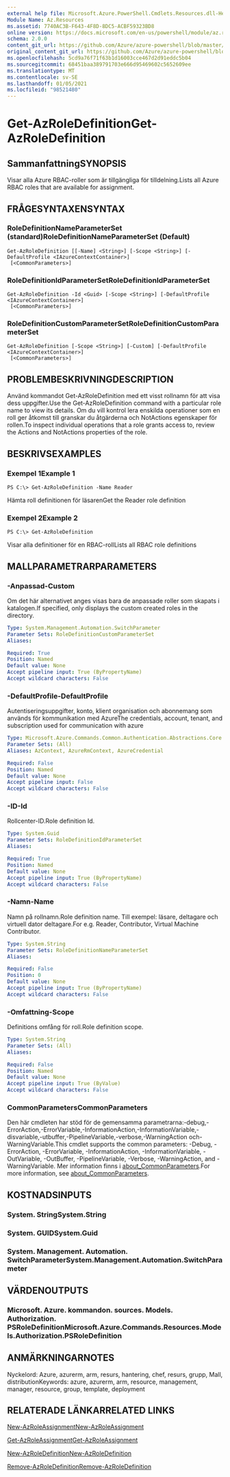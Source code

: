 ```yaml
---
external help file: Microsoft.Azure.PowerShell.Cmdlets.Resources.dll-Help.xml
Module Name: Az.Resources
ms.assetid: 7740AC3B-F643-4F8D-8DC5-ACBF59323BD8
online version: https://docs.microsoft.com/en-us/powershell/module/az.resources/get-azroledefinition
schema: 2.0.0
content_git_url: https://github.com/Azure/azure-powershell/blob/master/src/Resources/Resources/help/Get-AzRoleDefinition.md
original_content_git_url: https://github.com/Azure/azure-powershell/blob/master/src/Resources/Resources/help/Get-AzRoleDefinition.md
ms.openlocfilehash: 5cd9a76f71f63b1d16003cce467d2d91eddc5b04
ms.sourcegitcommit: 68451baa389791703e666d95469602c5652609ee
ms.translationtype: MT
ms.contentlocale: sv-SE
ms.lasthandoff: 01/05/2021
ms.locfileid: "98521480"
---
```

# <span data-ttu-id="5fec1-101">Get-AzRoleDefinition</span><span class="sxs-lookup"><span data-stu-id="5fec1-101">Get-AzRoleDefinition</span></span>

## <span data-ttu-id="5fec1-102">Sammanfattning</span><span class="sxs-lookup"><span data-stu-id="5fec1-102">SYNOPSIS</span></span>
<span data-ttu-id="5fec1-103">Visar alla Azure RBAC-roller som är tillgängliga för tilldelning.</span><span class="sxs-lookup"><span data-stu-id="5fec1-103">Lists all Azure RBAC roles that are available for assignment.</span></span>

## <span data-ttu-id="5fec1-104">FRÅGESYNTAXEN</span><span class="sxs-lookup"><span data-stu-id="5fec1-104">SYNTAX</span></span>

### <span data-ttu-id="5fec1-105">RoleDefinitionNameParameterSet (standard)</span><span class="sxs-lookup"><span data-stu-id="5fec1-105">RoleDefinitionNameParameterSet (Default)</span></span>
```
Get-AzRoleDefinition [[-Name] <String>] [-Scope <String>] [-DefaultProfile <IAzureContextContainer>]
 [<CommonParameters>]
```

### <span data-ttu-id="5fec1-106">RoleDefinitionIdParameterSet</span><span class="sxs-lookup"><span data-stu-id="5fec1-106">RoleDefinitionIdParameterSet</span></span>
```
Get-AzRoleDefinition -Id <Guid> [-Scope <String>] [-DefaultProfile <IAzureContextContainer>]
 [<CommonParameters>]
```

### <span data-ttu-id="5fec1-107">RoleDefinitionCustomParameterSet</span><span class="sxs-lookup"><span data-stu-id="5fec1-107">RoleDefinitionCustomParameterSet</span></span>
```
Get-AzRoleDefinition [-Scope <String>] [-Custom] [-DefaultProfile <IAzureContextContainer>]
 [<CommonParameters>]
```

## <span data-ttu-id="5fec1-108">PROBLEMBESKRIVNING</span><span class="sxs-lookup"><span data-stu-id="5fec1-108">DESCRIPTION</span></span>
<span data-ttu-id="5fec1-109">Använd kommandot Get-AzRoleDefinition med ett visst rollnamn för att visa dess uppgifter.</span><span class="sxs-lookup"><span data-stu-id="5fec1-109">Use the Get-AzRoleDefinition command with a particular role name to view its details.</span></span>
<span data-ttu-id="5fec1-110">Om du vill kontrol lera enskilda operationer som en roll ger åtkomst till granskar du åtgärderna och NotActions egenskaper för rollen.</span><span class="sxs-lookup"><span data-stu-id="5fec1-110">To inspect individual operations that a role grants access to, review the Actions and NotActions properties of the role.</span></span>

## <span data-ttu-id="5fec1-111">BESKRIVS</span><span class="sxs-lookup"><span data-stu-id="5fec1-111">EXAMPLES</span></span>

### <span data-ttu-id="5fec1-112">Exempel 1</span><span class="sxs-lookup"><span data-stu-id="5fec1-112">Example 1</span></span>
```
PS C:\> Get-AzRoleDefinition -Name Reader
```

<span data-ttu-id="5fec1-113">Hämta roll definitionen för läsaren</span><span class="sxs-lookup"><span data-stu-id="5fec1-113">Get the Reader role definition</span></span>

### <span data-ttu-id="5fec1-114">Exempel 2</span><span class="sxs-lookup"><span data-stu-id="5fec1-114">Example 2</span></span>
```
PS C:\> Get-AzRoleDefinition
```

<span data-ttu-id="5fec1-115">Visar alla definitioner för en RBAC-roll</span><span class="sxs-lookup"><span data-stu-id="5fec1-115">Lists all RBAC role definitions</span></span>

## <span data-ttu-id="5fec1-116">MALLPARAMETRAR</span><span class="sxs-lookup"><span data-stu-id="5fec1-116">PARAMETERS</span></span>

### <span data-ttu-id="5fec1-117">-Anpassad</span><span class="sxs-lookup"><span data-stu-id="5fec1-117">-Custom</span></span>
<span data-ttu-id="5fec1-118">Om det här alternativet anges visas bara de anpassade roller som skapats i katalogen.</span><span class="sxs-lookup"><span data-stu-id="5fec1-118">If specified, only displays the custom created roles in the directory.</span></span>

```yaml
Type: System.Management.Automation.SwitchParameter
Parameter Sets: RoleDefinitionCustomParameterSet
Aliases:

Required: True
Position: Named
Default value: None
Accept pipeline input: True (ByPropertyName)
Accept wildcard characters: False
```

### <span data-ttu-id="5fec1-119">-DefaultProfile</span><span class="sxs-lookup"><span data-stu-id="5fec1-119">-DefaultProfile</span></span>
<span data-ttu-id="5fec1-120">Autentiseringsuppgifter, konto, klient organisation och abonnemang som används för kommunikation med Azure</span><span class="sxs-lookup"><span data-stu-id="5fec1-120">The credentials, account, tenant, and subscription used for communication with azure</span></span>

```yaml
Type: Microsoft.Azure.Commands.Common.Authentication.Abstractions.Core.IAzureContextContainer
Parameter Sets: (All)
Aliases: AzContext, AzureRmContext, AzureCredential

Required: False
Position: Named
Default value: None
Accept pipeline input: False
Accept wildcard characters: False
```

### <span data-ttu-id="5fec1-121">-ID</span><span class="sxs-lookup"><span data-stu-id="5fec1-121">-Id</span></span>
<span data-ttu-id="5fec1-122">Rollcenter-ID.</span><span class="sxs-lookup"><span data-stu-id="5fec1-122">Role definition Id.</span></span>

```yaml
Type: System.Guid
Parameter Sets: RoleDefinitionIdParameterSet
Aliases:

Required: True
Position: Named
Default value: None
Accept pipeline input: True (ByPropertyName)
Accept wildcard characters: False
```

### <span data-ttu-id="5fec1-123">-Namn</span><span class="sxs-lookup"><span data-stu-id="5fec1-123">-Name</span></span>
<span data-ttu-id="5fec1-124">Namn på rollnamn.</span><span class="sxs-lookup"><span data-stu-id="5fec1-124">Role definition name.</span></span>
<span data-ttu-id="5fec1-125">Till exempel: läsare, deltagare och virtuell dator deltagare.</span><span class="sxs-lookup"><span data-stu-id="5fec1-125">For e.g. Reader, Contributor, Virtual Machine Contributor.</span></span>

```yaml
Type: System.String
Parameter Sets: RoleDefinitionNameParameterSet
Aliases:

Required: False
Position: 0
Default value: None
Accept pipeline input: True (ByPropertyName)
Accept wildcard characters: False
```

### <span data-ttu-id="5fec1-126">-Omfattning</span><span class="sxs-lookup"><span data-stu-id="5fec1-126">-Scope</span></span>
<span data-ttu-id="5fec1-127">Definitions omfång för roll.</span><span class="sxs-lookup"><span data-stu-id="5fec1-127">Role definition scope.</span></span>

```yaml
Type: System.String
Parameter Sets: (All)
Aliases:

Required: False
Position: Named
Default value: None
Accept pipeline input: True (ByValue)
Accept wildcard characters: False
```

### <span data-ttu-id="5fec1-128">CommonParameters</span><span class="sxs-lookup"><span data-stu-id="5fec1-128">CommonParameters</span></span>
<span data-ttu-id="5fec1-129">Den här cmdleten har stöd för de gemensamma parametrarna:-debug,-ErrorAction,-ErrorVariable,-InformationAction,-InformationVariable,-disvariable,-utbuffer,-PipelineVariable,-verbose,-WarningAction och-WarningVariable.</span><span class="sxs-lookup"><span data-stu-id="5fec1-129">This cmdlet supports the common parameters: -Debug, -ErrorAction, -ErrorVariable, -InformationAction, -InformationVariable, -OutVariable, -OutBuffer, -PipelineVariable, -Verbose, -WarningAction, and -WarningVariable.</span></span> <span data-ttu-id="5fec1-130">Mer information finns i [about_CommonParameters](http://go.microsoft.com/fwlink/?LinkID=113216).</span><span class="sxs-lookup"><span data-stu-id="5fec1-130">For more information, see [about_CommonParameters](http://go.microsoft.com/fwlink/?LinkID=113216).</span></span>

## <span data-ttu-id="5fec1-131">KOSTNADS</span><span class="sxs-lookup"><span data-stu-id="5fec1-131">INPUTS</span></span>

### <span data-ttu-id="5fec1-132">System. String</span><span class="sxs-lookup"><span data-stu-id="5fec1-132">System.String</span></span>

### <span data-ttu-id="5fec1-133">System. GUID</span><span class="sxs-lookup"><span data-stu-id="5fec1-133">System.Guid</span></span>

### <span data-ttu-id="5fec1-134">System. Management. Automation. SwitchParameter</span><span class="sxs-lookup"><span data-stu-id="5fec1-134">System.Management.Automation.SwitchParameter</span></span>

## <span data-ttu-id="5fec1-135">VÄRDEN</span><span class="sxs-lookup"><span data-stu-id="5fec1-135">OUTPUTS</span></span>

### <span data-ttu-id="5fec1-136">Microsoft. Azure. kommandon. sources. Models. Authorization. PSRoleDefinition</span><span class="sxs-lookup"><span data-stu-id="5fec1-136">Microsoft.Azure.Commands.Resources.Models.Authorization.PSRoleDefinition</span></span>

## <span data-ttu-id="5fec1-137">ANMÄRKNINGAR</span><span class="sxs-lookup"><span data-stu-id="5fec1-137">NOTES</span></span>
<span data-ttu-id="5fec1-138">Nyckelord: Azure, azurerm, arm, resurs, hantering, chef, resurs, grupp, Mall, distribution</span><span class="sxs-lookup"><span data-stu-id="5fec1-138">Keywords: azure, azurerm, arm, resource, management, manager, resource, group, template, deployment</span></span>

## <span data-ttu-id="5fec1-139">RELATERADE LÄNKAR</span><span class="sxs-lookup"><span data-stu-id="5fec1-139">RELATED LINKS</span></span>

[<span data-ttu-id="5fec1-140">New-AzRoleAssignment</span><span class="sxs-lookup"><span data-stu-id="5fec1-140">New-AzRoleAssignment</span></span>](./New-AzRoleAssignment.md)

[<span data-ttu-id="5fec1-141">Get-AzRoleAssignment</span><span class="sxs-lookup"><span data-stu-id="5fec1-141">Get-AzRoleAssignment</span></span>](./Get-AzRoleAssignment.md)

[<span data-ttu-id="5fec1-142">New-AzRoleDefinition</span><span class="sxs-lookup"><span data-stu-id="5fec1-142">New-AzRoleDefinition</span></span>](./New-AzRoleDefinition.md)

[<span data-ttu-id="5fec1-143">Remove-AzRoleDefinition</span><span class="sxs-lookup"><span data-stu-id="5fec1-143">Remove-AzRoleDefinition</span></span>](./Remove-AzRoleDefinition.md)

